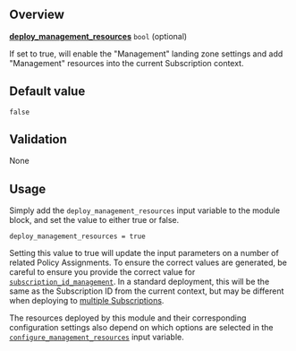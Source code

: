 <!-- markdownlint-disable first-line-h1 -->
## Overview

[**deploy_management_resources**](#overview) `bool` (optional)

If set to true, will enable the "Management" landing zone settings and add "Management" resources into the current Subscription context.

## Default value

`false`

## Validation

None

## Usage

Simply add the `deploy_management_resources` input variable to the module block, and set the value to either true or false.

```hcl
deploy_management_resources = true
```

Setting this value to true will update the input parameters on a number of related Policy Assignments.
To ensure the correct values are generated, be careful to ensure you provide the correct value for [`subscription_id_management`][subscription_id_management].
In a standard deployment, this will be the same as the Subscription ID from the current context, but may be different when deploying to [multiple Subscriptions][wiki_multi_subscription].

The resources deployed by this module and their corresponding configuration settings also depend on which options are selected in the [`configure_management_resources`][configure_management_resources] input variable.

[//]: # "************************"
[//]: # "INSERT LINK LABELS BELOW"
[//]: # "************************"

[subscription_id_management]:     %5BVariables%5D-subscription_id_management "Instructions for how to use the subscription_id_management variable."
[configure_management_resources]: %5BVariables%5D-configure_management_resources "Instructions for how to use the configure_management_resources variable."
[wiki_multi_subscription]:        %5BUser-Guide%5D-Provider-Configuration#multi-subscription-deployment "[User Guide] Provider Configuration # Multi-Subscription deployment"
